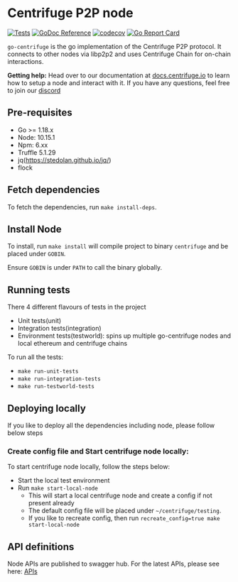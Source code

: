 # Centrifuge P2P node

[![Tests](https://github.com/centrifuge/go-centrifuge/actions/workflows/tests.yml/badge.svg?branch=develop)](https://github.com/centrifuge/go-centrifuge/actions/workflows/tests.yml)
[![GoDoc Reference](https://godoc.org/github.com/centrifuge/go-centrifuge?status.svg)](https://godoc.org/github.com/centrifuge/go-centrifuge)
[![codecov](https://codecov.io/gh/centrifuge/go-centrifuge/branch/develop/graph/badge.svg)](https://codecov.io/gh/centrifuge/go-centrifuge)
[![Go Report Card](https://goreportcard.com/badge/github.com/centrifuge/go-centrifuge)](https://goreportcard.com/report/github.com/centrifuge/go-centrifuge)

`go-centrifuge` is the go implementation of the Centrifuge P2P protocol. It connects to other nodes via libp2p2 and uses Centrifuge Chain for on-chain interactions.

**Getting help:** Head over to our documentation at [docs.centrifuge.io](http://docs.centrifuge.io) to learn how to setup a node and interact with it. If you have any questions, feel free to join our [discord](https://centrifuge.io/discord)

## Pre-requisites
- Go >= 1.18.x
- Node: 10.15.1
- Npm: 6.xx
- Truffle 5.1.29
- jq(https://stedolan.github.io/jq/)
- flock

## Fetch dependencies
To fetch the dependencies, run `make install-deps`.

## Install Node
To install, run `make install` will compile project to binary `centrifuge` and be placed under `GOBIN`.

Ensure `GOBIN` is under `PATH` to call the binary globally.

## Running tests
There 4 different flavours of tests in the project
- Unit tests(unit)
- Integration tests(integration)
- Environment tests(testworld): spins up multiple go-centrifuge nodes and local ethereum and centrifuge chains

To run all the tests:
- `make run-unit-tests`
- `make run-integration-tests`
- `make run-testworld-tests`

## Deploying locally
If you like to deploy all the dependencies including node, please follow below steps

### Create config file and Start centrifuge node locally:
To start centrifuge node locally, follow the steps below:
- Start the local test environment
- Run `make start-local-node`
  - This will start a local centrifuge node and create a config if not present already
  - The default config file will be placed under `~/centrifuge/testing`.
  - If you like to recreate config, then run `recreate_config=true make start-local-node`

## API definitions
Node APIs are published to swagger hub.
For the latest APIs, please see here: [APIs](https://app.swaggerhub.com/apis/centrifuge.io/cent-node/)

